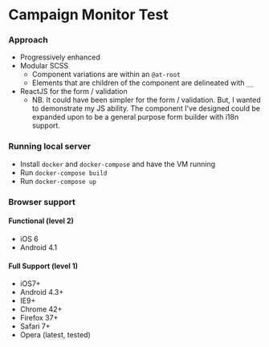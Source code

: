 Campaign Monitor Test
===

### Approach

- Progressively enhanced
- Modular SCSS
  - Component variations are within an `@at-root`
  - Elements that are children of the component are delineated with `__`
- ReactJS for the form / validation
  - NB. It could have been simpler for the form / validation. But, I wanted to demonstrate my JS ability. The component I've designed could be expanded upon to be a general purpose form builder with i18n support.

### Running local server

- Install `docker` and `docker-compose` and have the VM running
- Run `docker-compose build`
- Run `docker-compose up`

### Browser support

#### Functional (level 2)

- iOS 6
- Android 4.1

#### Full Support (level 1)

- iOS7+
- Android 4.3+
- IE9+
- Chrome 42+
- Firefox 37+
- Safari 7+
- Opera (latest, tested)
